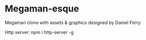 # Megaman-esque

Megaman clone with assets & graphics designed by Daniel Ferry

Http server: npm i http-server -g
